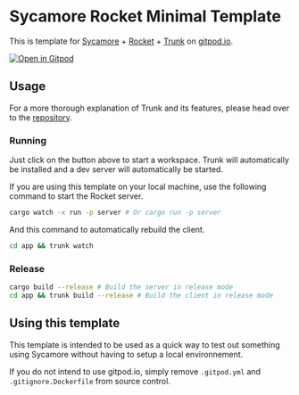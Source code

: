 # Sycamore Rocket Minimal Template

This is template for [Sycamore](https://github.com/sycamore-rs/sycamore) + [Rocket](https://rocket.rs) + [Trunk](https://trunkrs.dev/) on [gitpod.io](https://www.gitpod.io).

[![Open in Gitpod](https://gitpod.io/button/open-in-gitpod.svg)](https://gitpod.io/#https://github.com/sycamore-rs/sycamore-rocket-minimal-template)

## Usage

For a more thorough explanation of Trunk and its features, please head over to the [repository](https://github.com/thedodd/trunk).

### Running

Just click on the button above to start a workspace. Trunk will automatically be installed and a dev server will automatically be started.

If you are using this template on your local machine, use the following command to start the Rocket server.
```bash
cargo watch -x run -p server # Or cargo run -p server
```
And this command to automatically rebuild the client.
```bash
cd app && trunk watch
```

### Release

```bash
cargo build --release # Build the server in release mode
cd app && trunk build --release # Build the client in release mode
```

## Using this template

This template is intended to be used as a quick way to test out something using Sycamore without having to setup a local environnement.

If you do not intend to use gitpod.io, simply remove `.gitpod.yml` and `.gitignore.Dockerfile` from source control.
